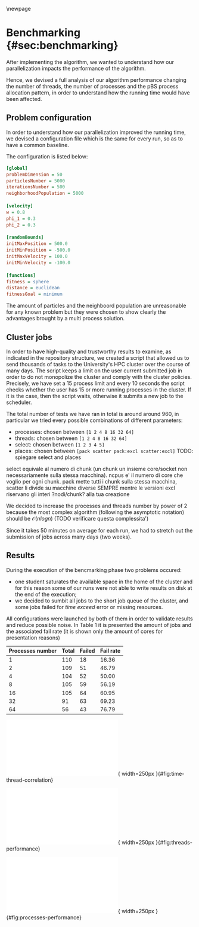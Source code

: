 \newpage
# Benchmarking {#sec:benchmarking}
After implementing the algorithm, we wanted to understand how our parallelization impacts the performance of the algorithm.

Hence, we devised a full analysis of our algorithm performance changing the number of threads, the number of processes and the pBS process allocation pattern, in order to understand how the running time would have been affected.

## Problem configuration
In order to understand how our parallelization improved the running time, we devised a configuration file which is the same for every run, so as to have a common baseline.

The configuration is listed below:

```ini
[global]
problemDimension = 50
particlesNumber = 5000
iterationsNumber = 500
neighborhoodPopulation = 5000

[velocity]
w = 0.8
phi_1 = 0.3 
phi_2 = 0.3

[randomBounds]
initMaxPosition = 500.0
initMinPosition = -500.0
initMaxVelocity = 100.0
initMinVelocity = -100.0

[functions]
fitness = sphere
distance = euclidean
fitnessGoal = minimum
```

The amount of particles and the neighboord population are unreasonable for any known problem but they were chosen to show clearly the advantages brought by a multi process solution.


## Cluster jobs
In order to have high-quality and trustworthy results to examine, as indicated in the repository structure, we created a script that allowed us to send thousands of tasks to the University's HPC cluster over the course of many days. The script keeps a limit on the user current submitted job in order to do not monopolize the cluster and comply with the cluster policies. Precisely, we have set a $15$ process limit and every $10$ seconds the script checks whether the user has $15$ or more running processes in the cluster. If it is the case, then the script waits, otherwise it submits a new job to the scheduler. 

The total number of tests we have ran in total is around around 960, in particular we tried every possible combinations of different parameters:

* processes: chosen between `[1 2 4 8 16 32 64]`
* threads: chosen between `[1 2 4 8 16 32 64]`
* select: chosen between `[1 2 3 4 5]`
* places: chosen between `[pack scatter pack:excl scatter:excl]`
TODO: spiegare select and places

select equivale al numero di chunk (un chunk un insieme core/socket non necessariamente sulla stessa macchina).
ncpus e' il numero di core che voglio per ogni chunk.
pack mette tutti i chunk sulla stessa macchina, scatter li divide su macchine diverse SEMPRE mentre le versioni excl riservano gli interi ?nodi/chunk? alla tua creazione

We decided to increase the processes and threads number by power of 2 because the most complex algorithm (following the asymptotic notation) should be $\mathcal{O}(nlogn)$ (TODO verificare questa complessita')

Since it takes 50 minutes on average for each run, we had to stretch out the submission of jobs across many days (two weeks).

## Results
During the execution of the bencmarking phase two problems occured:

* one student saturates the available space in the home of the cluster and for this reason some of our runs were not able to write results on disk at the end of the execution;
* we decided to sumbit all jobs to the short job queue of the cluster, and some jobs failed for *time exceed* error or missing resources.

All configurations were launched by both of them in order to validate results and reduce possible noise. In Table 1 it is presented the amount of jobs and the associated fail rate (it is shown only the amount of cores for presentation reasons)

| Processes number | Total | Failed | Fail rate |
|------------------|-------|--------|-----------|
| 1                | 110   | 18     | 16.36     |
| 2                | 109   | 51     | 46.79     |
| 4                | 104   | 52     | 50.00     |
| 8                | 105   | 59     | 56.19     |
| 16               | 105   | 64     | 60.95     |
| 32               | 91    | 63     | 69.23     |
| 64               | 56    | 43     | 76.79     |

![Thread and time exceed failures correlation](./images/time_threads_correlation.pdf){ width=250px }{#fig:time-thread-correlation}

![Thread and time exceed failures correlation](./images/threads_performance.pdf){ width=250px }{#fig:threads-performance}

![Thread and time exceed failures correlation](./images/processes_performance.pdf){ width=250px }{#fig:processes-performance}

